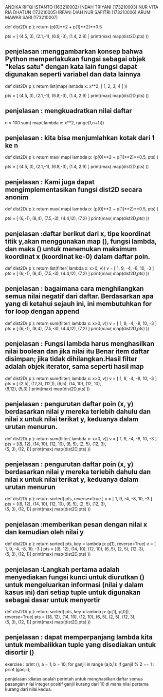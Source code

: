 ANDIKA RIFQI ISTANTO (163210002) INDAH TRIYANI (173210003) NUR VITA RIA
DHATUN (173210005) IRFANI DIAH NUR SAFITRI (173210006) ARUM MAWAR SARI
(173210007)

def dist2D( p ): return (p[0]**2 + p[1]**2)\*\*0.5

pts = [ (4.5, 3), (2.1,-1), (6.8,-3), (1.4, 2.9) ] print(max(
map(dist2D,pts) ))

penjelasan :menggambarkan konsep bahwa Python memperlakukan fungsi sebagai objek "kelas satu" dengan kata lain fungsi dapat digunakan seperti variabel dan data lainnya
-----------------------------------------------------------------------------------------------------------------------------------------------------------------------

def dist2D( p ): return list(map( lambda x: x\*\*2, [ 1, 2, 3, 4 ] ))

pts = [ (4.5, 3), (2.1,-1), (6.8,-3), (1.4, 2.9) ] print(max(
map(dist2D,pts) ))

penjelasan : mengkuadratkan nilai daftar
----------------------------------------

n = 100 sum( map( lambda x: x\*\*2, range(1,n+1)))

penjelasan : kita bisa menjumlahkan kotak dari 1 ke n
-----------------------------------------------------

def dist2D( p ): return max( map( lambda p: (p[0]**2 + p[1]**2)\*\*0.5,
pts) )

pts = [ (4.5, 3), (2.1,-1), (6.8,-3), (1.4, 2.9) ] print(max(
map(dist2D,pts) ))

penjelasan : Kami juga dapat mengimplementasikan fungsi dist2D secara anonim
----------------------------------------------------------------------------

def dist2D( p ): return max( map( lambda p: (p[0]**2 + p[1]**2)\*\*0.5,
pts) )

pts = [ (6,-1), (8,4), (7.5,-3), (4.4,12), (7,2) ] print(max(
map(dist2D,pts) ))

penjelasan :daftar berikut dari x, tipe koordinat titik y,akan menggunakan map (), fungsi lambda, dan maks () untuk menemukan maksimum koordinat x (koordinat ke-0) dalam daftar poin.
--------------------------------------------------------------------------------------------------------------------------------------------------------------------------------------

def dist2D( p ): return list(filter( lambda x: x\>0, v)) v = [ 1, 9, -4,
-8, 10, -3 ] pts = [ (6,-1), (8,4), (7.5,-3), (4.4,12), (7,2) ]
print(max( map(dist2D,pts) ))

penjelasan : bagaimana cara menghilangkan semua nilai negatif dari daftar. Berdasarkan apa yang di ketahui sejauh ini, ini membutuhkan for for loop dengan append
-----------------------------------------------------------------------------------------------------------------------------------------------------------------

def dist2D( p ): return sum(filter( lambda x: x\>0, v)) v = [ 1, 9, -4,
-8, 10, -3 ] pts = [ (6,-1), (8,4), (7.5,-3), (4.4,12), (7,2) ]
print(max( map(dist2D,pts) ))

penjelasan : Fungsi lambda harus menghasilkan nilai boolean dan jika nilai itu Benar item daftar disimpan; jika tidak dihilangkan.Hasil filter adalah objek iterator, sama seperti hasil map
--------------------------------------------------------------------------------------------------------------------------------------------------------------------------------------------

def dist2D( p ): return sum(filter( lambda x: x\>0, v)) v = [ 1, 9, -4,
-8, 10, -3 ] pts = [ (2,5), (12,3), (12,1), (6,5), (14, 10), (12, 10),\
 (8,12), (5,3) ] print(max( map(dist2D,pts) ))

penjelasan : pengurutan daftar poin (x, y) berdasarkan nilai y mereka terlebih dahulu dan nilai x untuk nilai terikat y, keduanya dalam urutan menurun.
-------------------------------------------------------------------------------------------------------------------------------------------------------

def dist2D( p ): return sum(filter( lambda x: x\>0, v)) v = [ 1, 9, -4,
-8, 10, -3 ] pts = [(8, 12), (14, 10), (12, 10), (6, 5), (2, 5), (12,
3),\
 (5, 3), (12, 1)] print(max( map(dist2D,pts) ))

penjelasan : pengurutan daftar poin (x, y) berdasarkan nilai y mereka terlebih dahulu dan nilai x untuk nilai terikat y, keduanya dalam urutan menurun
------------------------------------------------------------------------------------------------------------------------------------------------------

def dist2D( p ): return sorted( pts, reverse=True ) v = [ 1, 9, -4, -8,
10, -3 ] pts = [(8, 12), (14, 10), (12, 10), (6, 5), (2, 5), (12, 3),\
 (5, 3), (12, 1)] print(max( map(dist2D,pts) ))

penjelasan :memberikan pesan dengan nilai x dan kemudian oleh nilai y
---------------------------------------------------------------------

def dist2D( p ): return sorted( pts, key = lambda p: p[1], reverse=True)
v = [ 1, 9, -4, -8, 10, -3 ] pts = [(8, 12), (14, 10), (12, 10), (6, 5),
(2, 5), (12, 3),\
 (5, 3), (12, 1)] print(max( map(dist2D,pts) ))

penjelasan :Langkah pertama adalah menyediakan fungsi kunci untuk diurutkan () untuk mengeluarkan informasi (nilai y dalam kasus ini) dari setiap tuple untuk digunakan sebagai dasar untuk menyortir
-----------------------------------------------------------------------------------------------------------------------------------------------------------------------------------------------------

def dist2D( p ): return sorted( pts, key = lambda p: (p[1], p[0]),
reverse=True) pts = [(8, 12), (14, 10), (12, 10), (6, 5), (2, 5), (12,
3),\
 (5, 3), (12, 1)] print(max( map(dist2D,pts) ))

penjelasan : dapat memperpanjang lambda kita untuk membalikkan tuple yang disediakan untuk disortir ()
------------------------------------------------------------------------------------------------------

exercise : print (); a = 1; b = 10; for ganjil in range (a,b,1): if
ganjil % 2 == 1 : print (ganjil);

penjelasan :diatas adalah perintah untuk menghasilkan daftar semua
pasangan nilai integer positif ganjil kurang dari 10 di mana nilai
pertama kurang dari nilai kedua.
